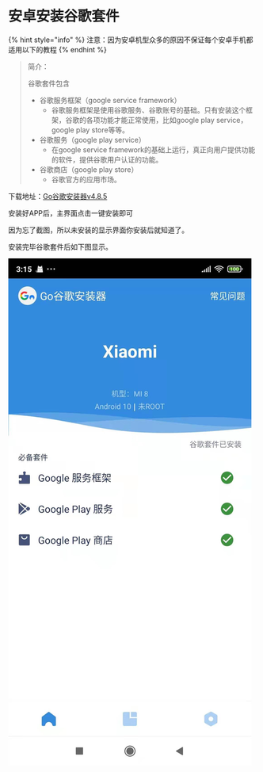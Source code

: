 # 安卓安装谷歌套件

{% hint style="info" %}
注意：因为安卓机型众多的原因不保证每个安卓手机都适用以下的教程
{% endhint %}

> 简介：
>
> 谷歌套件包含
>
> * 谷歌服务框架（google service framework）
>   * 谷歌服务框架是使用谷歌服务、谷歌账号的基础。只有安装这个框架，谷歌的各项功能才能正常使用，比如google play service，google play store等等。
> * 谷歌服务（google play service）
>   * 在google service framework的基础上运行，真正向用户提供功能的软件，提供谷歌用户认证的功能。
> * 谷歌商店（google play store）
>   * 谷歌官方的应用市场。

下载地址：[Go谷歌安装器v4.8.5](https://abcabc.cyou/s/qrbbo8)

安装好APP后，主界面点击一键安装即可

因为忘了截图，所以未安装的显示界面你安装后就知道了。

安装完毕谷歌套件后如下图显示。

![](<../.gitbook/assets/image (17).png>)
